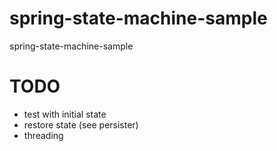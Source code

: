 # spring-state-machine-sample
spring-state-machine-sample

# TODO
* test with initial state
* restore state (see persister)
* threading



